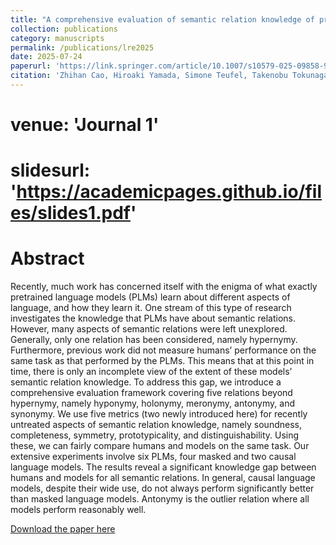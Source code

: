 ```yaml
---
title: "A comprehensive evaluation of semantic relation knowledge of pretrained language models and humans"
collection: publications
category: manuscripts
permalink: /publications/lre2025
date: 2025-07-24
paperurl: 'https://link.springer.com/article/10.1007/s10579-025-09858-9'
citation: 'Zhihan Cao, Hiroaki Yamada, Simone Teufel, Takenobu Tokunaga.  &A comprehensive evaluation of semantic relation knowledge of pretrained language models and humans,.&quot; <i>Language Resources and Evaluation</i>.'
---
```


# venue: 'Journal 1'
# slidesurl: 'https://academicpages.github.io/files/slides1.pdf'

Abstract
=======
Recently, much work has concerned itself with the enigma of what exactly pretrained language models (PLMs) learn about different aspects of language, and how they learn it. One stream of this type of research investigates the knowledge that PLMs have about semantic relations. However, many aspects of semantic relations were left unexplored. Generally, only one relation has been considered, namely hypernymy. Furthermore, previous work did not measure humans’ performance on the same task as that performed by the PLMs. This means that at this point in time, there is only an incomplete view of the extent of these models’ semantic relation knowledge. To address this gap, we introduce a comprehensive evaluation framework covering five relations beyond hypernymy, namely hyponymy, holonymy, meronymy, antonymy, and synonymy. We use five metrics (two newly introduced here) for recently untreated aspects of semantic relation knowledge, namely soundness, completeness, symmetry, prototypicality, and distinguishability. Using these, we can fairly compare humans and models on the same task. Our extensive experiments involve six PLMs, four masked and two causal language models. The results reveal a significant knowledge gap between humans and models for all semantic relations. In general, causal language models, despite their wide use, do not always perform significantly better than masked language models. Antonymy is the outlier relation where all models perform reasonably well.

[Download the paper here](https://link.springer.com/content/pdf/10.1007/s10579-025-09858-9.pdf)
